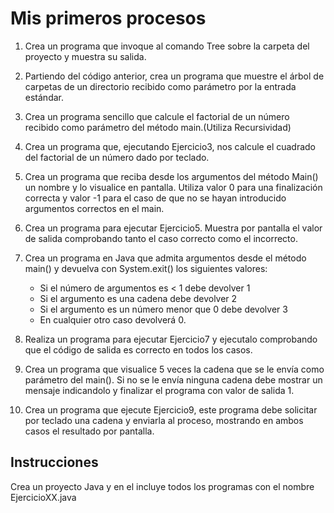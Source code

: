 # Mis primeros procesos

1.	Crea un programa que invoque al comando Tree sobre la carpeta del proyecto y muestra su salida.

2.	Partiendo del código anterior, crea un programa que muestre el árbol de carpetas de un directorio recibido como parámetro por la entrada estándar. 

3.	Crea un programa sencillo que calcule el factorial de un número recibido como parámetro del método main.(Utiliza Recursividad)

4.	Crea un programa que, ejecutando Ejercicio3, nos calcule el cuadrado del factorial de un número dado por teclado.

5.	Crea un programa que reciba desde los argumentos del método Main() un nombre y lo visualice en pantalla. Utiliza valor 0 para una finalización correcta y valor -1 para el caso de que no se hayan introducido argumentos correctos en el main.

6.	Crea un programa para ejecutar Ejercicio5. Muestra por pantalla el valor de salida comprobando tanto el caso correcto como el incorrecto.

7.	Crea un programa en Java que admita argumentos desde el método main() y devuelva con System.exit() los siguientes valores:

    -	Si el número de argumentos es < 1 debe devolver 1
    -	Si el argumento es una cadena debe devolver 2
    -	Si el argumento es un número menor que 0 debe devolver 3
    -	En cualquier otro caso devolverá 0.

8.	Realiza un programa para ejecutar Ejercicio7 y ejecutalo comprobando que el código de salida es correcto en todos los casos.

9.  Crea un programa que visualice 5 veces la cadena que se le envía como parámetro del main(). Si no se le envía ninguna cadena debe mostrar un mensaje indicandolo y finalizar el programa con valor de salida 1.

10. Crea un programa que ejecute Ejercicio9, este programa debe solicitar por teclado una cadena y enviarla al proceso, mostrando en ambos casos el resultado por pantalla.

## Instrucciones

Crea un proyecto Java y en el incluye todos los programas con el nombre EjercicioXX.java
